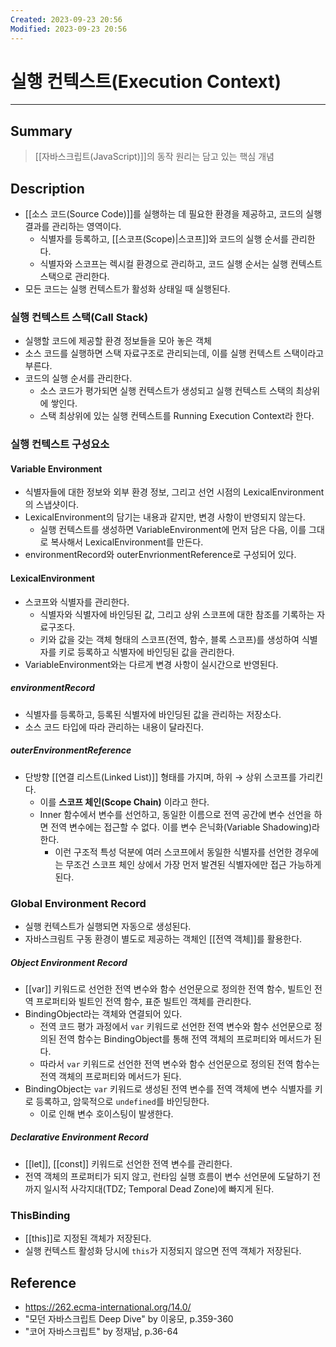```yaml
---
Created: 2023-09-23 20:56
Modified: 2023-09-23 20:56
---
```

# 실행 컨텍스트(Execution Context)
---
## Summary
> [[자바스크립트(JavaScript)]]의 동작 원리는 담고 있는 핵심 개념
## Description
- [[소스 코드(Source Code)]]를 실행하는 데 필요한 환경을 제공하고, 코드의 실행 결과를 관리하는 영역이다.
	- 식별자를 등록하고, [[스코프(Scope)|스코프]]와 코드의 실행 순서를 관리한다.
	- 식별자와 스코프는 렉시컬 환경으로 관리하고, 코드 실행 순서는 실행 컨텍스트 스택으로 관리한다.
- 모든 코드는 실행 컨텍스트가 활성화 상태일 때 실행된다.
### 실행 컨텍스트 스택(Call Stack)
- 실행할 코드에 제공할 환경 정보들을 모아 놓은 객체
- 소스 코드를 실행하면 스택 자료구조로 관리되는데, 이를 실행 컨텍스트 스택이라고 부른다.
- 코드의 실행 순서를 관리한다.
	- 소스 코드가 평가되면 실행 컨텍스트가 생성되고 실행 컨텍스트 스택의 최상위에 쌓인다.
	- 스택 최상위에 있는 실행 컨텍스트를 Running Execution Context라 한다.
### 실행 컨텍스트 구성요소
#### Variable Environment
- 식별자들에 대한 정보와 외부 환경 정보, 그리고 선언 시점의 LexicalEnvironment의 스냅샷이다.
- LexicalEnvironment의 담기는 내용과 같지만, 변경 사항이 반영되지 않는다.
	- 실행 컨텍스트를 생성하면 VariableEnvironment에 먼저 담은 다음, 이를 그대로 복사해서 LexicalEnvironment를 만든다.
- environmentRecord와 outerEnvrionmentReference로 구성되어 있다.
#### LexicalEnvironment
- 스코프와 식별자를 관리한다.
	- 식별자와 식별자에 바인딩된 값, 그리고 상위 스코프에 대한 참조를 기록하는 자료구조다.
	- 키와 값을 갖는 객체 형태의 스코프(전역, 함수, 블록 스코프)를 생성하여 식별자를 키로 등록하고 식별자에 바인딩된 값을 관리한다.
- VariableEnvironment와는 다르게 변경 사항이 실시간으로 반영된다.
##### environmentRecord
- 식별자를 등록하고, 등록된 식별자에 바인딩된 값을 관리하는 저장소다.
- 소스 코드 타입에 따라 관리하는 내용이 달라진다.
##### outerEnvironmentReference
- 단방향 [[연결 리스트(Linked List)]] 형태를 가지며, 하위 → 상위 스코프를 가리킨다.
	- 이를 **스코프 체인(Scope Chain)** 이라고 한다.
	- Inner 함수에서 변수를 선언하고, 동일한 이름으로 전역 공간에 변수 선언을 하면 전역 변수에는 접근할 수 없다. 이를 변수 은닉화(Variable Shadowing)라 한다.
		- 이런 구조적 특성 덕분에 여러 스코프에서 동일한 식별자를 선언한 경우에는 무조건 스코프 체인 상에서 가장 먼저 발견된 식별자에만 접근 가능하게 된다.
### Global Environment Record
- 실행 컨텍스트가 실행되면 자동으로 생성된다.
- 자바스크림트 구동 환경이 별도로 제공하는 객체인 [[전역 객체]]를 활용한다. 
##### Object Environment Record
- [[var]] 키워드로 선언한 전역 변수와 함수 선언문으로 정의한 전역 함수, 빌트인 전역 프로퍼티와 빌트인 전역 함수, 표준 빌트인 객체를 관리한다.
- BindingObject라는 객체와 연결되어 있다.
	- 전역 코드 평가 과정에서 `var` 키워드로 선언한 전역 변수와 함수 선언문으로 정의된 전역 함수는 BindingObject를 통해 전역 객체의 프로퍼티와 메서드가 된다.
	- 따라서 `var` 키워드로 선언한 전역 변수와 함수 선언문으로 정의된 전역 함수는 전역 객체의 프로퍼티와 메서드가 된다.
- BindingObject는 `var` 키워드로 생성된 전역 변수를 전역 객체에 변수 식별자를 키로 등록하고, 암묵적으로 `undefined`를 바인딩한다.
	- 이로 인해 변수 호이스팅이 발생한다.
##### Declarative Environment Record
- [[let]], [[const]] 키워드로 선언한 전역 변수를 관리한다.
- 전역 객체의 프로퍼티가 되지 않고, 런타임 실행 흐름이 변수 선언문에 도달하기 전까지 일시적 사각지대(TDZ; Temporal Dead Zone)에 빠지게 된다.
### ThisBinding
- [[this]]로 지정된 객체가 저장된다.
- 실행 컨텍스트 활성화 당시에 `this`가 지정되지 않으면 전역 객체가 저장된다.

## Reference
- https://262.ecma-international.org/14.0/
- "모던 자바스크립트 Deep Dive" by 이웅모, p.359-360
- "코어 자바스크립트" by 정재남, p.36-64